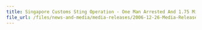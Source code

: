 ```yaml
---
title: Singapore Customs Sting Operation - One Man Arrested And 1.75 Million Sticks Of Duty-Unpaid Cigarettes Seized
file_url: /files/news-and-media/media-releases/2006-12-26-Media-Release-DUcigg.pdf
---
```

